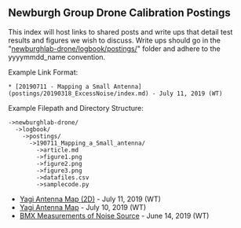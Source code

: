 ## Newburgh Group Drone Calibration Postings

This index will host links to shared posts and write ups that detail test results and figures we wish to discuss.
Write ups should go in the "[newburghlab-drone/logbook/postings/](newburghlab-drone/logbook/postings/)" folder and adhere to the yyyymmdd_name convention.

Example Link Format:
```
* [20190711 - Mapping a Small Antenna](postings/20190318_ExcessNoise/index.md) - July 11, 2019 (WT)
```

Example Filepath and Directory Structure:
```
->newburghlab-drone/
  ->logbook/
    ->postings/
      ->190711_Mapping_a_Small_antenna/
        ->article.md 
        ->figure1.png
        ->figure2.png
        ->figure3.png
        ->datafiles.csv
        ->samplecode.py
```

* [Yagi Antenna Map (2D)](postings/20190711_Yagi_Antenna_Map_2d/article.md) - July 11, 2019 (WT)
* [Yagi Antenna Map](postings/20190710_Yagi_Antenna_Map/article.md) - July 10, 2019 (WT)
* [BMX Measurements of Noise Source](postings/20190614_BMX_Measurements_of_Noise_Source/article.md) - June 14, 2019 (WT)
